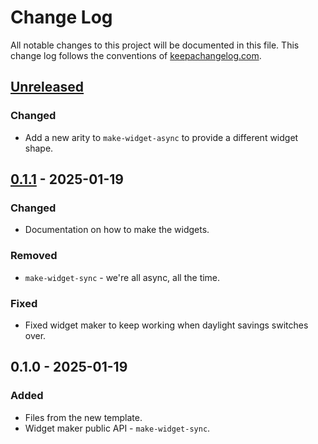 # Change Log
All notable changes to this project will be documented in this file. This change log follows the conventions of [keepachangelog.com](http://keepachangelog.com/).

## [Unreleased]
### Changed
- Add a new arity to `make-widget-async` to provide a different widget shape.

## [0.1.1] - 2025-01-19
### Changed
- Documentation on how to make the widgets.

### Removed
- `make-widget-sync` - we're all async, all the time.

### Fixed
- Fixed widget maker to keep working when daylight savings switches over.

## 0.1.0 - 2025-01-19
### Added
- Files from the new template.
- Widget maker public API - `make-widget-sync`.

[Unreleased]: https://source-host.site/your-name/net.clojars.macielti/simple-graalvm/compare/0.1.1...HEAD
[0.1.1]: https://source-host.site/your-name/net.clojars.macielti/simple-graalvm/compare/0.1.0...0.1.1
